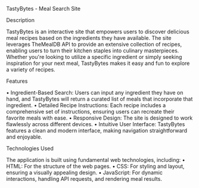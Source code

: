 TastyBytes - Meal Search Site

Description

TastyBytes is an interactive site that empowers users to discover delicious meal recipes based on the ingredients they have available. The site leverages TheMealDB API to provide an extensive collection of recipes, enabling users to turn their kitchen staples into culinary masterpieces. Whether you're looking to utilize a specific ingredient or simply seeking inspiration for your next meal, TastyBytes makes it easy and fun to explore a variety of recipes.

Features

•	Ingredient-Based Search: Users can input any ingredient they have on hand, and TastyBytes will return a curated list of meals that incorporate that ingredient.
•	Detailed Recipe Instructions: Each recipe includes a comprehensive set of instructions, ensuring users can recreate their favorite meals with ease.
•	Responsive Design: The site is designed to work flawlessly across different devices.
•	Intuitive User Interface: TastyBytes features a clean and modern interface, making navigation straightforward and enjoyable.

Technologies Used

The application is built using fundamental web technologies, including:
•	HTML: For the structure of the web pages.
•	CSS: For styling and layout, ensuring a visually appealing design.
•	JavaScript: For dynamic interactions, handling API requests, and rendering meal results.

